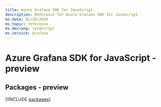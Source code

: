 ```yaml
---
title: Azure Grafana SDK for JavaScript
description: Reference for Azure Grafana SDK for JavaScript
ms.date: 01/26/2024
ms.topic: reference
ms.devlang: javascript
ms.service: grafana
---
```

# Azure Grafana SDK for JavaScript - preview
## Packages - preview
[!INCLUDE [packages](grafana-index.md)]